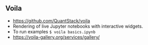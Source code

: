 ## Voila
* https://github.com/QuantStack/voila
* Rendering of live Jupyter notebooks with interactive widgets.
* To run examples `$ voila basics.ipynb`
* https://voila-gallery.org/services/gallery/
